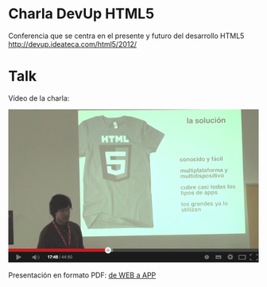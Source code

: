 Charla DevUp HTML5
==================

Conferencia que se centra en el presente y futuro del desarrollo HTML5
http://devup.ideateca.com/html5/2012/


# Talk

Vídeo de la charla:

[![ScreenShot](https://github.com/fpmweb/charla_devup_HTML5/blob/master/talk-video.png?raw=true)](http://www.youtube.com/watch?v=C1p0gOZkvcQ)

Presentación en formato PDF: [de WEB a APP](deWEBaAPP.pdf)
